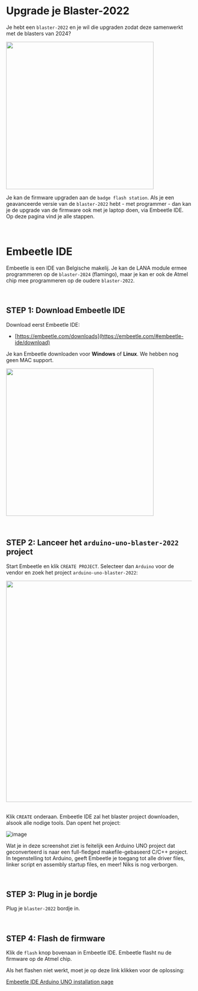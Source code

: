 # Upgrade je Blaster-2022
Je hebt een `blaster-2022` en je wil die upgraden zodat deze samenwerkt met de blasters van 2024?

<img src="https://github.com/user-attachments/assets/ffb33687-16a3-4096-b759-7f38967c1e2d" width="400">

Je kan de firmware upgraden aan de `badge flash station`. Als je een geavanceerde versie van de `blaster-2022` hebt - met programmer - dan kan je de upgrade van de firmware ook met je laptop doen, via Embeetle IDE. Op deze pagina vind je alle stappen.

&nbsp;<br>
# Embeetle IDE
Embeetle is een IDE van Belgische makelij. Je kan de LANA module ermee programmeren op de `blaster-2024` (flamingo), maar je kan er ook de Atmel chip mee programmeren op de oudere `blaster-2022`.

&nbsp;<br>
## STEP 1: Download Embeetle IDE
Download eerst Embeetle IDE:
 - [https://embeetle.com/downloads](https://embeetle.com/#embeetle-ide/download)

Je kan Embeetle downloaden voor **Windows** of **Linux**. We hebben nog geen MAC support.

<img src="https://github.com/user-attachments/assets/59498d20-e134-4101-98d4-90c1bf618ca1" width="400">

&nbsp;<br>
## STEP 2: Lanceer het `arduino-uno-blaster-2022` project
Start Embeetle en klik `CREATE PROJECT`. Selecteer dan `Arduino` voor de vendor en zoek het project `arduino-uno-blaster-2022`:

<img src="https://github.com/user-attachments/assets/b7591d2e-6726-4ac6-aa90-f76f0e7ef021" width="600">

&nbsp;<br>
Klik `CREATE` onderaan. Embeetle IDE zal het blaster project downloaden, alsook alle nodige tools. Dan opent het project:

![image](https://github.com/user-attachments/assets/f7655b77-4fcc-4ea9-843f-ba8a7f89ddf7)

Wat je in deze screenshot ziet is feitelijk een Arduino UNO project dat geconverteerd is naar een full-fledged makefile-gebaseerd C/C++ project. In tegenstelling tot Arduino, geeft Embeetle je toegang tot alle driver files, linker script en assembly startup files, en meer! Niks is nog verborgen.

&nbsp;<br>
## STEP 3: Plug in je bordje
Plug je `blaster-2022` bordje in.

&nbsp;<br>
## STEP 4: Flash de firmware
Klik de `flash` knop bovenaan in Embeetle IDE. Embeetle flasht nu de firmware op de Atmel chip.

Als het flashen niet werkt, moet je op deze link klikken voor de oplossing:

[Embeetle IDE Arduino UNO installation page](https://embeetle.com/#supported-hardware/arduino/probes/default)
